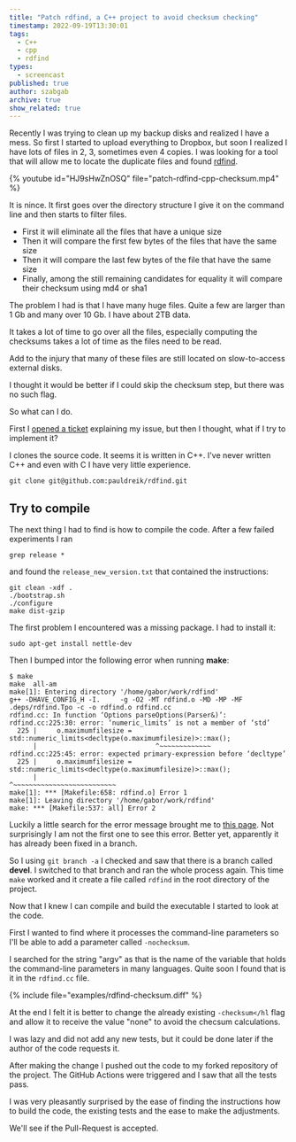```yaml
---
title: "Patch rdfind, a C++ project to avoid checksum checking"
timestamp: 2022-09-19T13:30:01
tags:
  - C++
  - cpp
  - rdfind
types:
  - screencast
published: true
author: szabgab
archive: true
show_related: true
---
```



Recently I was trying to clean up my backup disks and realized I have a mess.
So first I started to upload everything to Dropbox, but soon I realized I have lots of files in 2, 3, sometimes even 4 copies.
I was looking for a tool that will allow me to locate the duplicate files and found [rdfind](https://rdfind.pauldreik.se/).


{% youtube id="HJ9sHwZnOSQ" file="patch-rdfind-cpp-checksum.mp4" %}

It is nince. It first goes over the directory structure I give it on the command line and then starts to filter files.
* First it will eliminate all the files that have a unique size
* Then it will compare the first few bytes of the files that have the same size
* Then it will compare the last few bytes of the file that have the same size
* Finally, among the still remaining candidates for equality it will compare their checksum using md4 or sha1

The problem I had is that I have many huge files. Quite a few are larger than 1 Gb and many over 10 Gb. I have about 2TB data.

It takes a lot of time to go over all the files, especially computing the checksums takes a lot of time as the files need to be read.

Add to the injury that many of these files are still located on slow-to-access external disks.

I thought it would be better if I could skip the checksum step, but there was no such flag.

So what can I do.

First I [opened a ticket](https://github.com/pauldreik/rdfind/issues/118) explaining my issue, but then I thought, what if I
try to implement it?

I clones the source code. It seems it is written in C++. I've never written C++ and even with C I have very little experience.

```
git clone git@github.com:pauldreik/rdfind.git
```

## Try to compile

The next thing I had to find is how to compile the code. After a few failed experiments I ran

```
grep release *
```

and found the `release_new_version.txt` that contained the instructions:

```
git clean -xdf .
./bootstrap.sh
./configure
make dist-gzip
```


The first problem I encountered was a missing package. I had to install it:

```
sudo apt-get install nettle-dev
```


Then I bumped intor the following error when running <b>make</b>:

```
$ make
make  all-am
make[1]: Entering directory '/home/gabor/work/rdfind'
g++ -DHAVE_CONFIG_H -I.     -g -O2 -MT rdfind.o -MD -MP -MF .deps/rdfind.Tpo -c -o rdfind.o rdfind.cc
rdfind.cc: In function ‘Options parseOptions(Parser&)’:
rdfind.cc:225:30: error: ‘numeric_limits’ is not a member of ‘std’
  225 |     o.maximumfilesize = std::numeric_limits<decltype(o.maximumfilesize)>::max();
      |                              ^~~~~~~~~~~~~~
rdfind.cc:225:45: error: expected primary-expression before ‘decltype’
  225 |     o.maximumfilesize = std::numeric_limits<decltype(o.maximumfilesize)>::max();
      |                                             ^~~~~~~~~~~~~~~~~~~~~~~~~~~
make[1]: *** [Makefile:658: rdfind.o] Error 1
make[1]: Leaving directory '/home/gabor/work/rdfind'
make: *** [Makefile:537: all] Error 2
```

Luckily a little search for the error message brought me to [this page](https://www.mail-archive.com/debian-bugs-dist@lists.debian.org/msg1826627.html).
Not surprisingly I am not the first one to see this error. Better yet, apparently it has already been fixed in a branch.

So I using `git branch -a` I checked and saw that there is a branch called <b>devel</b>. I switched to that branch and ran the whole process again.
This time `make` worked and it create a file called `rdfind` in the root directory of the project.

Now that I knew I can compile and build the executable I started to look at the code.

First I wanted to find where it processes the command-line parameters so I'll be able to add a parameter called `-nochecksum`.

I searched for the string "argv" as that is the name of the variable that holds the command-line parameters in many languages.
Quite soon I found that is it in the `rdfind.cc` file.

{% include file="examples/rdfind-checksum.diff" %}

At the end I felt it is better to change the already existing `-checksum</hl` flag and allow it to receive the value "none"
to avoid the checsum calculations.

I was lazy and did not add any new tests, but it could be done later if the author of the code requests it.

After making the change I pushed out the code to my forked repository of the project. The GitHub Actions were triggered and I saw that
all the tests pass.

I was very pleasantly surprised by the ease of finding the instructions how to build the code, the existing tests and the ease to make
the adjustments.

We'll see if the Pull-Request is accepted.


